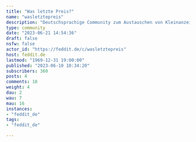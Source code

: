 ```yaml
---
title: "Was letzte Preis?" 
name: "wasletztepreis"
description: "Deutschsprachige Community zum Austauschen von Kleinanzeigen-Fails"
type: community
date: "2023-06-21 14:54:36"
draft: false
nsfw: false
actor_id: "https://feddit.de/c/wasletztepreis"
host: feddit.de
lastmod: "1969-12-31 19:00:00"
published: "2023-06-10 10:34:20"
subscribers: 360
posts: 4
comments: 18
weight: 4
dau: 2
wau: 7
mau: 16
instances:
- "feddit_de"
tags: 
- "feddit_de"

---
```

